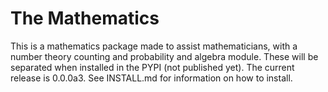 # The Mathematics
This is a mathematics package made to assist mathematicians, with a number theory counting and probability and algebra 
module. These will be separated
 when installed in the PYPI (not published yet). The current release is 0.0.0a3. See INSTALL.md for information on how to
install. 
